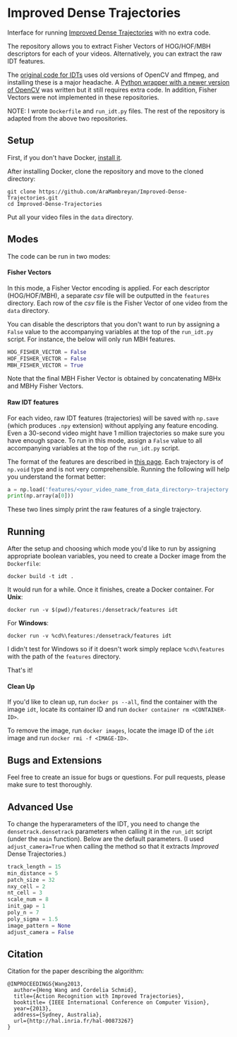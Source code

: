 # Improved Dense Trajectories

Interface for running
[Improved Dense Trajectories](http://lear.inrialpes.fr/~wang/improved_trajectories)
with no extra code. 

The repository allows you to extract Fisher Vectors of HOG/HOF/MBH descriptors for each 
of your videos. Alternatively, you can extract the raw IDT features.

The [original code for IDTs](https://github.com/chuckcho/iDT) uses old versions of OpenCV and ffmpeg,
and installing these is a major headache. A [Python wrapper with a newer version 
of OpenCV](https://github.com/FXPAL/densetrack) was written but it still requires extra code. 
In addition, Fisher Vectors were not implemented in these repositories.

NOTE: I wrote `Dockerfile` and `run_idt.py` files. The rest of the repository is adapted from
the above two repositories.


## Setup

First, if you don't have Docker, [install it](https://docs.docker.com/engine/install/#server).

After installing Docker, clone the repository and move to the cloned directory:

```
git clone https://github.com/AraMambreyan/Improved-Dense-Trajectories.git
cd Improved-Dense-Trajectories
```

Put all your video files in the `data` directory. 

## Modes

The code can be run in two modes:

#### Fisher Vectors

In this mode, a Fisher Vector encoding is applied. For each descriptor (HOG/HOF/MBH), a separate
*csv* file will be outputted in the `features` directory. Each row of the *csv* file is 
the Fisher Vector of one video from the `data` directory.

You can disable the descriptors that you don't want to run by assigning a `False` value to the
accompanying variables at the top of the `run_idt.py` script. For instance, the below will 
only run MBH features. 

```python
HOG_FISHER_VECTOR = False
HOF_FISHER_VECTOR = False
MBH_FISHER_VECTOR = True
```

Note that the final MBH Fisher Vector is obtained by concatenating MBHx and MBHy Fisher Vectors.

#### Raw IDT features

For each video, raw IDT features (trajectories) will be saved with `np.save` (which produces
`.npy` extension) without applying any feature encoding. Even a 30-second video might have 1 million
trajectories so make sure you have enough space. To run in this mode, assign a `False` value
to all accompanying variables at the top of the `run_idt.py` script.

The format of the features are described in [this page](http://lear.inrialpes.fr/~wang/dense_trajectories).
Each trajectory is of `np.void` type and is not very comprehensible. Running the following will
help you understand the format better:

```python
a = np.load('features/<your_video_name_from_data_directory>-trajectory.npy')
print(np.array(a[0]))
```

These two lines simply print the raw features of a single trajectory.

## Running

After the setup and choosing which mode you'd like to run by assigning appropriate boolean variables, you need
to create a Docker image from the `Dockerfile`:

```
docker build -t idt .
```

It would run for a while. Once it finishes, create a Docker container. For **Unix**:

```
docker run -v $(pwd)/features:/densetrack/features idt
```

For **Windows**:

```
docker run -v %cd%\features:/densetrack/features idt
```

I didn't test for Windows so if it doesn't work simply replace `%cd%\features` with the path of the `features`
directory.

That's it! 

#### Clean Up

If you'd like to clean up, run `docker ps --all`, find the container with the image
`idt`, locate its container ID and run `docker container rm <CONTAINER-ID>`. 

To remove the image, run `docker images`, locate the image ID of the `idt` image and run 
`docker rmi -f <IMAGE-ID>`.

## Bugs and Extensions

Feel free to create an issue for bugs or questions. For pull requests, please make sure to test thoroughly.

## Advanced Use

To change the hyperarameters of the IDT, you need to change the `densetrack.densetrack` 
parameters when calling it in the `run_idt` script (under the `main` function). Below are the
default parameters. (I used `adjust_camera=True` when calling the method so that it extracts *Improved*
Dense Trajectories.)

```python
track_length = 15
min_distance = 5
patch_size = 32
nxy_cell = 2
nt_cell = 3
scale_num = 8
init_gap = 1
poly_n = 7
poly_sigma = 1.5
image_pattern = None
adjust_camera = False
```

## Citation

Citation for the paper describing the algorithm:

```
@INPROCEEDINGS{Wang2013,
  author={Heng Wang and Cordelia Schmid},
  title={Action Recognition with Improved Trajectories},
  booktitle= {IEEE International Conference on Computer Vision},
  year={2013},
  address={Sydney, Australia},
  url={http://hal.inria.fr/hal-00873267}
}
```
